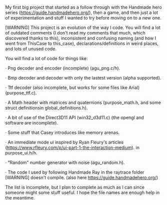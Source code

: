 My first big project that started as a follow through with the Handmade hero series (https://guide.handmadehero.org/), then a game, and then just a lot of experimentation and stuff I wanted to try before moving on to a new one.

[WARNING] This project is an evolution of the way I code. You will find a lot of outdated comments (I don't read my comments that much, which discovered thanks to this), inconsistent and confusing naming (and how I went from ThisCase to this_case), declarations/definitions in weird places, and lots of unused code.

You will find a lot of code for things like:

· Png decoder and encoder (incomplete) (agu_png.c/h).

· Bmp decoder and decoder with only the lastest version (alpha supported).

· Ttf decoder (also incomplete, but works for some files like Arial) (purpose_ttf.c).

· A Math header with matrices and quaternions (purpose_math.h, and some struct definitionsin global_definitions.h).

· A bit of use of the Direct3D11 API (win32_d3d11.c) (the opengl and software are incomplete).

· Some stuff that Casey introduces like memory arenas.

· An immediate mode ui inspired by Ryan Fleury's articles (https://www.rfleury.com/p/ui-part-1-the-interaction-medium). in purpose_ui.h/h.

· "Random" number generator with noise (agu_random.h).

· The code I used by following Handmade Ray in the raytrace folder [WARNING] doesn't compile. (also here https://guide.handmadehero.org/)

The list is incomplete, but I plan to complete as much as I can since someone might some stuff useful. I hope the file names are enough help in the meantime.
